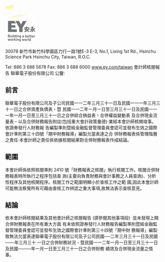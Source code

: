 

![0_image_0.png](0_image_0.png)

![0_image_1.png](0_image_1.png)

30078 新竹市新竹科學園區力行一路1號E-3 E-3, No.1, Lixing 1st Rd., Hsinchu Science Park Hsinchu City, Taiwan, R.O.C.

Tel: 886 3 688 5678 Fax: 886 3 688 6000 www.ey.com/taiwan 會計師核閱報告 聯華電子股份有限公司 公鑒:

## 前言

聯華電子股份有限公司及子公司民國一一二年三月三十一日及民國一一一年三月三十一日之合併資產負債表・暨 民國一一二年一月一日至三月三十一日及民國一一一年一月一日至三月三十一日之合併綜合損益表丶合併權益變動表 及合併現金流量表・以及合併財務報告附註(包括重大會計政策彙德)·業經本會計師核関竣事。依證券發行人財務報 告編製準則暨經金融監督管理委員會認可並發布生效之國際會計準則第三十四號「期中財務報導」編製允當表達之合 併財務報表係管理階層之責任·本會計師之責任係依據核閱結果對合併財務報表作成結論。

## 範圍

本會計師係依照核閱準則 2410 號「財務報表之核閱」執行核閱工作。核閱合併財務報表時所執行之程序包括查 詢(主要向負責財務與會計事務之人員查詢)、分析性程序及其他核関程序。核閱工作之範圍明顯小於查核工作之範 園,因此本會計師可能無法察覺所有可藉由查核工作辨認之重大事項,故無法表示查核意見。

## 結論

依本會計師核閱結果及其他會計師之核閱報告 (請參閱其他事項段) ·並未發現上開合併財務報表在所有重大方面 有未依照證券發行人財務報告編製準則暨經金融監督管理委員會認可並發布生效之國際會計準則第三十四號「期中財 務報導」編製·致無法允當表達聯華電子股份有限公司及子公司民國──二年三月三十一日及民國───年三月三十 一日之合併財務狀況 - 暨民國一一二年一月一日至三月三十一日及民國———年一月一日至三月三十一日之合併財務 績效及合併現金流量之情事。